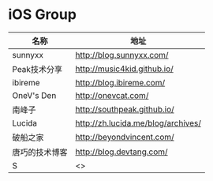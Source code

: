 # iOS Group

名称 | 地址
----- | -----
sunnyxx |  <http://blog.sunnyxx.com/>
Peak技术分享 |  <http://music4kid.github.io/>
ibireme |  <http://blog.ibireme.com/>
OneV's Den | <http://onevcat.com/>
南峰子 | <http://southpeak.github.io/>
Lucida | <http://zh.lucida.me/blog/archives/>
破船之家 |  <http://beyondvincent.com/>
唐巧的技术博客 |  <http://blog.devtang.com/>
S |  <>

